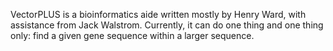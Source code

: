 VectorPLUS is a bioinformatics aide written mostly by Henry Ward, with assistance from Jack Walstrom.
Currently, it can do one thing and one thing only: find a given gene sequence within a larger sequence.